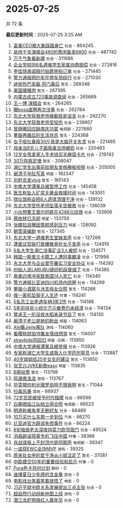 # 2025-07-25

共 72 条


<!-- BEGIN -->

**最后更新时间**：2025-07-25 3:25 AM
1. [富豪CEO被大象踩踏身亡](https://m.weibo.cn/search?containerid=100103type%3D1%26t%3D10%26q%3D%23%E5%AF%8C%E8%B1%AACEO%E8%A2%AB%E5%A4%A7%E8%B1%A1%E8%B8%A9%E8%B8%8F%E8%BA%AB%E4%BA%A1%23&stream_entry_id=31&isnewpage=1&extparam=seat%3D1%26q%3D%2523%25E5%25AF%258C%25E8%25B1%25AACEO%25E8%25A2%25AB%25E5%25A4%25A7%25E8%25B1%25A1%25E8%25B8%25A9%25E8%25B8%258F%25E8%25BA%25AB%25E4%25BA%25A1%2523%26flag%3D2%26pos%3D0%26c_type%3D31%26cate%3D5001%26band_rank%3D1%26filter_type%3Drealtimehot%26stream_entry_id%3D31%26realpos%3D1%26lcate%3D5001%26dgr%3D0%26display_time%3D1753374981%26pre_seqid%3D17533749813300108645105) `社会` - 864245
2. [易烊千玺演唱会480的票闲鱼卖6800](https://m.weibo.cn/search?containerid=100103type%3D1%26t%3D10%26q%3D%23%E6%98%93%E7%83%8A%E5%8D%83%E7%8E%BA%E6%BC%94%E5%94%B1%E4%BC%9A480%E7%9A%84%E7%A5%A8%E9%97%B2%E9%B1%BC%E5%8D%966800%23&stream_entry_id=31&isnewpage=1&extparam=seat%3D1%26q%3D%2523%25E6%2598%2593%25E7%2583%258A%25E5%258D%2583%25E7%258E%25BA%25E6%25BC%2594%25E5%2594%25B1%25E4%25BC%259A480%25E7%259A%2584%25E7%25A5%25A8%25E9%2597%25B2%25E9%25B1%25BC%25E5%258D%25966800%2523%26flag%3D1%26pos%3D1%26c_type%3D31%26cate%3D5001%26band_rank%3D2%26filter_type%3Drealtimehot%26stream_entry_id%3D31%26realpos%3D2%26lcate%3D5001%26dgr%3D0%26display_time%3D1753374981%26pre_seqid%3D17533749813300108645105) `社会` - 487742
3. [万千气象看新疆](https://m.weibo.cn/search?containerid=100103type%3D1%26t%3D10%26q%3D%23%E4%B8%87%E5%8D%83%E6%B0%94%E8%B1%A1%E7%9C%8B%E6%96%B0%E7%96%86%23&stream_entry_id=31&isnewpage=1&extparam=seat%3D1%26q%3D%2523%25E4%25B8%2587%25E5%258D%2583%25E6%25B0%2594%25E8%25B1%25A1%25E7%259C%258B%25E6%2596%25B0%25E7%2596%2586%2523%26flag%3D0%26pos%3D2%26c_type%3D31%26cate%3D5001%26band_rank%3D3%26filter_type%3Drealtimehot%26stream_entry_id%3D31%26realpos%3D3%26lcate%3D5001%26dgr%3D0%26display_time%3D1753374981%26pre_seqid%3D17533749813300108645105) `社会` - 311686
4. [企业学校同6名遇难学生家属协商赔偿](https://m.weibo.cn/search?containerid=100103type%3D1%26t%3D10%26q%3D%23%E4%BC%81%E4%B8%9A%E5%AD%A6%E6%A0%A1%E5%90%8C6%E5%90%8D%E9%81%87%E9%9A%BE%E5%AD%A6%E7%94%9F%E5%AE%B6%E5%B1%9E%E5%8D%8F%E5%95%86%E8%B5%94%E5%81%BF%23&stream_entry_id=31&isnewpage=1&extparam=seat%3D1%26q%3D%2523%25E4%25BC%2581%25E4%25B8%259A%25E5%25AD%25A6%25E6%25A0%25A1%25E5%2590%258C6%25E5%2590%258D%25E9%2581%2587%25E9%259A%25BE%25E5%25AD%25A6%25E7%2594%259F%25E5%25AE%25B6%25E5%25B1%259E%25E5%258D%258F%25E5%2595%2586%25E8%25B5%2594%25E5%2581%25BF%2523%26flag%3D1%26pos%3D29%26c_type%3D31%26cate%3D5001%26band_rank%3D28%26filter_type%3Drealtimehot%26stream_entry_id%3D31%26realpos%3D28%26lcate%3D5001%26dgr%3D0%26display_time%3D1753374981%26pre_seqid%3D17533749813300108645105) `社会` - 272816
5. [李佳琦承诺赔付铂爵旅拍订单](https://m.weibo.cn/search?containerid=100103type%3D1%26t%3D10%26q%3D%23%E6%9D%8E%E4%BD%B3%E7%90%A6%E6%89%BF%E8%AF%BA%E8%B5%94%E4%BB%98%E9%93%82%E7%88%B5%E6%97%85%E6%8B%8D%E8%AE%A2%E5%8D%95%23&stream_entry_id=31&isnewpage=1&extparam=seat%3D1%26q%3D%2523%25E6%259D%258E%25E4%25BD%25B3%25E7%2590%25A6%25E6%2589%25BF%25E8%25AF%25BA%25E8%25B5%2594%25E4%25BB%2598%25E9%2593%2582%25E7%2588%25B5%25E6%2597%2585%25E6%258B%258D%25E8%25AE%25A2%25E5%258D%2595%2523%26flag%3D0%26pos%3D5%26c_type%3D31%26cate%3D5001%26band_rank%3D5%26filter_type%3Drealtimehot%26stream_entry_id%3D31%26realpos%3D5%26lcate%3D5001%26dgr%3D0%26display_time%3D1753374981%26pre_seqid%3D17533749813300108645105) `社会` - 271445
6. [警方通报网约车在停车场绕行](https://m.weibo.cn/search?containerid=100103type%3D1%26t%3D10%26q%3D%23%E8%AD%A6%E6%96%B9%E9%80%9A%E6%8A%A5%E7%BD%91%E7%BA%A6%E8%BD%A6%E5%9C%A8%E5%81%9C%E8%BD%A6%E5%9C%BA%E7%BB%95%E8%A1%8C%23&stream_entry_id=31&isnewpage=1&extparam=seat%3D1%26q%3D%2523%25E8%25AD%25A6%25E6%2596%25B9%25E9%2580%259A%25E6%258A%25A5%25E7%25BD%2591%25E7%25BA%25A6%25E8%25BD%25A6%25E5%259C%25A8%25E5%2581%259C%25E8%25BD%25A6%25E5%259C%25BA%25E7%25BB%2595%25E8%25A1%258C%2523%26flag%3D0%26pos%3D9%26c_type%3D31%26cate%3D5001%26band_rank%3D8%26filter_type%3Drealtimehot%26stream_entry_id%3D31%26realpos%3D8%26lcate%3D5001%26dgr%3D0%26display_time%3D1753374981%26pre_seqid%3D17533749813300108645105) `社会` - 271030
7. [迪丽热巴吴磊 将门毒后](https://m.weibo.cn/search?containerid=100103type%3D1%26t%3D10%26q%3D%E8%BF%AA%E4%B8%BD%E7%83%AD%E5%B7%B4%E5%90%B4%E7%A3%8A+%E5%B0%86%E9%97%A8%E6%AF%92%E5%90%8E&stream_entry_id=31&isnewpage=1&extparam=seat%3D1%26q%3D%25E8%25BF%25AA%25E4%25B8%25BD%25E7%2583%25AD%25E5%25B7%25B4%25E5%2590%25B4%25E7%25A3%258A%2520%25E5%25B0%2586%25E9%2597%25A8%25E6%25AF%2592%25E5%2590%258E%26flag%3D0%26pos%3D10%26c_type%3D31%26cate%3D5001%26band_rank%3D9%26filter_type%3Drealtimehot%26stream_entry_id%3D31%26realpos%3D9%26lcate%3D5001%26dgr%3D0%26display_time%3D1753374981%26pre_seqid%3D17533749813300108645105) `暂无` - 268348
8. [美国骚猪肉](https://m.weibo.cn/search?containerid=100103type%3D1%26t%3D10%26q%3D%23%E7%BE%8E%E5%9B%BD%E9%AA%9A%E7%8C%AA%E8%82%89%23&stream_entry_id=31&isnewpage=1&extparam=seat%3D1%26q%3D%2523%25E7%25BE%258E%25E5%259B%25BD%25E9%25AA%259A%25E7%258C%25AA%25E8%2582%2589%2523%26flag%3D0%26pos%3D6%26c_type%3D31%26cate%3D5001%26band_rank%3D6%26filter_type%3Drealtimehot%26stream_entry_id%3D31%26realpos%3D6%26lcate%3D5001%26dgr%3D0%26display_time%3D1753374981%26pre_seqid%3D17533749813300108645105) `暂无` - 267395
9. [内蒙古成立723事故调查组](https://m.weibo.cn/search?containerid=100103type%3D1%26t%3D10%26q%3D%23%E5%86%85%E8%92%99%E5%8F%A4%E6%88%90%E7%AB%8B723%E4%BA%8B%E6%95%85%E8%B0%83%E6%9F%A5%E7%BB%84%23&stream_entry_id=31&isnewpage=1&extparam=seat%3D1%26band_rank%3D9%26stream_entry_id%3D31%26lcate%3D5001%26flag%3D1%26q%3D%2523%25E5%2586%2585%25E8%2592%2599%25E5%258F%25A4%25E6%2588%2590%25E7%25AB%258B723%25E4%25BA%258B%25E6%2595%2585%25E8%25B0%2583%25E6%259F%25A5%25E7%25BB%2584%2523%26realpos%3D9%26c_type%3D31%26pos%3D9%26filter_type%3Drealtimehot%26cate%3D5001%26dgr%3D0%26display_time%3D1753378156%26pre_seqid%3D1753378156778010400838) `社会` - 265669
10. [王一博 演唱会](https://m.weibo.cn/search?containerid=100103type%3D1%26t%3D10%26q%3D%E7%8E%8B%E4%B8%80%E5%8D%9A+%E6%BC%94%E5%94%B1%E4%BC%9A&stream_entry_id=31&isnewpage=1&extparam=seat%3D1%26q%3D%25E7%258E%258B%25E4%25B8%2580%25E5%258D%259A%2520%25E6%25BC%2594%25E5%2594%25B1%25E4%25BC%259A%26flag%3D0%26pos%3D8%26c_type%3D31%26cate%3D5001%26band_rank%3D7%26filter_type%3Drealtimehot%26stream_entry_id%3D31%26realpos%3D7%26lcate%3D5001%26dgr%3D0%26display_time%3D1753374981%26pre_seqid%3D17533749813300108645105) `暂无` - 264265
11. [曝boss直聘再次涉黄](https://m.weibo.cn/search?containerid=100103type%3D1%26t%3D10%26q%3D%23%E6%9B%9Dboss%E7%9B%B4%E8%81%98%E5%86%8D%E6%AC%A1%E6%B6%89%E9%BB%84%23&stream_entry_id=31&isnewpage=1&extparam=seat%3D1%26q%3D%2523%25E6%259B%259Dboss%25E7%259B%25B4%25E8%2581%2598%25E5%2586%258D%25E6%25AC%25A1%25E6%25B6%2589%25E9%25BB%2584%2523%26flag%3D2%26pos%3D12%26c_type%3D31%26cate%3D5001%26band_rank%3D11%26filter_type%3Drealtimehot%26stream_entry_id%3D31%26realpos%3D11%26lcate%3D5001%26dgr%3D0%26display_time%3D1753374981%26pre_seqid%3D17533749813300108645105) `社会` - 262784
12. [东北大学获救老师被截肢是谣言](https://m.weibo.cn/search?containerid=100103type%3D1%26t%3D10%26q%3D%23%E4%B8%9C%E5%8C%97%E5%A4%A7%E5%AD%A6%E8%8E%B7%E6%95%91%E8%80%81%E5%B8%88%E8%A2%AB%E6%88%AA%E8%82%A2%E6%98%AF%E8%B0%A3%E8%A8%80%23&stream_entry_id=31&isnewpage=1&extparam=seat%3D1%26band_rank%3D12%26stream_entry_id%3D31%26lcate%3D5001%26flag%3D1%26q%3D%2523%25E4%25B8%259C%25E5%258C%2597%25E5%25A4%25A7%25E5%25AD%25A6%25E8%258E%25B7%25E6%2595%2591%25E8%2580%2581%25E5%25B8%2588%25E8%25A2%25AB%25E6%2588%25AA%25E8%2582%25A2%25E6%2598%25AF%25E8%25B0%25A3%25E8%25A8%2580%2523%26realpos%3D12%26c_type%3D31%26pos%3D12%26filter_type%3Drealtimehot%26cate%3D5001%26dgr%3D0%26display_time%3D1753378156%26pre_seqid%3D1753378156778010400838) `社会` - 262270
13. [东北大学获救老师受轻伤](https://m.weibo.cn/search?containerid=100103type%3D1%26t%3D10%26q%3D%23%E4%B8%9C%E5%8C%97%E5%A4%A7%E5%AD%A6%E8%8E%B7%E6%95%91%E8%80%81%E5%B8%88%E5%8F%97%E8%BD%BB%E4%BC%A4%23&stream_entry_id=31&isnewpage=1&extparam=seat%3D1%26q%3D%2523%25E4%25B8%259C%25E5%258C%2597%25E5%25A4%25A7%25E5%25AD%25A6%25E8%258E%25B7%25E6%2595%2591%25E8%2580%2581%25E5%25B8%2588%25E5%258F%2597%25E8%25BD%25BB%25E4%25BC%25A4%2523%26flag%3D0%26pos%3D4%26c_type%3D31%26cate%3D5001%26band_rank%3D4%26filter_type%3Drealtimehot%26stream_entry_id%3D31%26realpos%3D4%26lcate%3D5001%26dgr%3D0%26display_time%3D1753374981%26pre_seqid%3D17533749813300108645105) `社会` - 239957
14. [曾舜晞回应缺席庆功宴](https://m.weibo.cn/search?containerid=100103type%3D1%26t%3D10%26q%3D%23%E6%9B%BE%E8%88%9C%E6%99%9E%E5%9B%9E%E5%BA%94%E7%BC%BA%E5%B8%AD%E5%BA%86%E5%8A%9F%E5%AE%B4%23&stream_entry_id=31&isnewpage=1&extparam=seat%3D1%26q%3D%2523%25E6%259B%25BE%25E8%2588%259C%25E6%2599%259E%25E5%259B%259E%25E5%25BA%2594%25E7%25BC%25BA%25E5%25B8%25AD%25E5%25BA%2586%25E5%258A%259F%25E5%25AE%25B4%2523%26flag%3D0%26pos%3D11%26c_type%3D31%26cate%3D5001%26band_rank%3D10%26filter_type%3Drealtimehot%26stream_entry_id%3D31%26realpos%3D10%26lcate%3D5001%26dgr%3D0%26display_time%3D1753374981%26pre_seqid%3D17533749813300108645105) `电视剧` - 227680
15. [董璇再婚后的生活状态](https://m.weibo.cn/search?containerid=100103type%3D1%26t%3D10%26q%3D%E8%91%A3%E7%92%87%E5%86%8D%E5%A9%9A%E5%90%8E%E7%9A%84%E7%94%9F%E6%B4%BB%E7%8A%B6%E6%80%81&stream_entry_id=31&isnewpage=1&extparam=seat%3D1%26q%3D%25E8%2591%25A3%25E7%2592%2587%25E5%2586%258D%25E5%25A9%259A%25E5%2590%258E%25E7%259A%2584%25E7%2594%259F%25E6%25B4%25BB%25E7%258A%25B6%25E6%2580%2581%26flag%3D1%26pos%3D13%26c_type%3D31%26cate%3D5001%26band_rank%3D12%26filter_type%3Drealtimehot%26stream_entry_id%3D31%26realpos%3D12%26lcate%3D5001%26dgr%3D0%26display_time%3D1753374981%26pre_seqid%3D17533749813300108645105) `暂无` - 224368
16. [女子呕吐暴瘦30斤竟是大脑开关失灵](https://m.weibo.cn/search?containerid=100103type%3D1%26t%3D10%26q%3D%23%E5%A5%B3%E5%AD%90%E5%91%95%E5%90%90%E6%9A%B4%E7%98%A630%E6%96%A4%E7%AB%9F%E6%98%AF%E5%A4%A7%E8%84%91%E5%BC%80%E5%85%B3%E5%A4%B1%E7%81%B5%23&stream_entry_id=31&isnewpage=1&extparam=seat%3D1%26q%3D%2523%25E5%25A5%25B3%25E5%25AD%2590%25E5%2591%2595%25E5%2590%2590%25E6%259A%25B4%25E7%2598%25A630%25E6%2596%25A4%25E7%25AB%259F%25E6%2598%25AF%25E5%25A4%25A7%25E8%2584%2591%25E5%25BC%2580%25E5%2585%25B3%25E5%25A4%25B1%25E7%2581%25B5%2523%26flag%3D1%26pos%3D14%26c_type%3D31%26cate%3D5001%26band_rank%3D13%26filter_type%3Drealtimehot%26stream_entry_id%3D31%26realpos%3D13%26lcate%3D5001%26dgr%3D0%26display_time%3D1753374981%26pre_seqid%3D17533749813300108645105) `社会` - 221465
17. [母亲当8岁儿子面吸毒当场被抓](https://m.weibo.cn/search?containerid=100103type%3D1%26t%3D10%26q%3D%23%E6%AF%8D%E4%BA%B2%E5%BD%938%E5%B2%81%E5%84%BF%E5%AD%90%E9%9D%A2%E5%90%B8%E6%AF%92%E5%BD%93%E5%9C%BA%E8%A2%AB%E6%8A%93%23&stream_entry_id=31&isnewpage=1&extparam=seat%3D1%26q%3D%2523%25E6%25AF%258D%25E4%25BA%25B2%25E5%25BD%25938%25E5%25B2%2581%25E5%2584%25BF%25E5%25AD%2590%25E9%259D%25A2%25E5%2590%25B8%25E6%25AF%2592%25E5%25BD%2593%25E5%259C%25BA%25E8%25A2%25AB%25E6%258A%2593%2523%26flag%3D0%26pos%3D15%26c_type%3D31%26cate%3D5001%26band_rank%3D14%26filter_type%3Drealtimehot%26stream_entry_id%3D31%26realpos%3D14%26lcate%3D5001%26dgr%3D0%26display_time%3D1753374981%26pre_seqid%3D17533749813300108645105) `社会` - 220493
18. [12岁女孩拿家人手术钱买半麻袋卡片](https://m.weibo.cn/search?containerid=100103type%3D1%26t%3D10%26q%3D%2312%E5%B2%81%E5%A5%B3%E5%AD%A9%E6%8B%BF%E5%AE%B6%E4%BA%BA%E6%89%8B%E6%9C%AF%E9%92%B1%E4%B9%B0%E5%8D%8A%E9%BA%BB%E8%A2%8B%E5%8D%A1%E7%89%87%23&stream_entry_id=31&isnewpage=1&extparam=seat%3D1%26q%3D%252312%25E5%25B2%2581%25E5%25A5%25B3%25E5%25AD%25A9%25E6%258B%25BF%25E5%25AE%25B6%25E4%25BA%25BA%25E6%2589%258B%25E6%259C%25AF%25E9%2592%25B1%25E4%25B9%25B0%25E5%258D%258A%25E9%25BA%25BB%25E8%25A2%258B%25E5%258D%25A1%25E7%2589%2587%2523%26flag%3D1%26pos%3D16%26c_type%3D31%26cate%3D5001%26band_rank%3D15%26filter_type%3Drealtimehot%26stream_entry_id%3D31%26realpos%3D15%26lcate%3D5001%26dgr%3D0%26display_time%3D1753374981%26pre_seqid%3D17533749813300108645105) `社会` - 219742
19. [30万存款定律](https://m.weibo.cn/search?containerid=100103type%3D1%26t%3D10%26q%3D30%E4%B8%87%E5%AD%98%E6%AC%BE%E5%AE%9A%E5%BE%8B&stream_entry_id=31&isnewpage=1&extparam=seat%3D1%26q%3D30%25E4%25B8%2587%25E5%25AD%2598%25E6%25AC%25BE%25E5%25AE%259A%25E5%25BE%258B%26flag%3D0%26pos%3D17%26c_type%3D31%26cate%3D5001%26band_rank%3D16%26filter_type%3Drealtimehot%26stream_entry_id%3D31%26realpos%3D16%26lcate%3D5001%26dgr%3D0%26display_time%3D1753374981%26pre_seqid%3D17533749813300108645105) `暂无` - 208047
20. [溺亡学生出事前给朋友发格栅板视频](https://m.weibo.cn/search?containerid=100103type%3D1%26t%3D10%26q%3D%23%E6%BA%BA%E4%BA%A1%E5%AD%A6%E7%94%9F%E5%87%BA%E4%BA%8B%E5%89%8D%E7%BB%99%E6%9C%8B%E5%8F%8B%E5%8F%91%E6%A0%BC%E6%A0%85%E6%9D%BF%E8%A7%86%E9%A2%91%23&stream_entry_id=31&isnewpage=1&extparam=seat%3D1%26q%3D%2523%25E6%25BA%25BA%25E4%25BA%25A1%25E5%25AD%25A6%25E7%2594%259F%25E5%2587%25BA%25E4%25BA%258B%25E5%2589%258D%25E7%25BB%2599%25E6%259C%258B%25E5%258F%258B%25E5%258F%2591%25E6%25A0%25BC%25E6%25A0%2585%25E6%259D%25BF%25E8%25A7%2586%25E9%25A2%2591%2523%26flag%3D0%26pos%3D18%26c_type%3D31%26cate%3D5001%26band_rank%3D17%26filter_type%3Drealtimehot%26stream_entry_id%3D31%26realpos%3D17%26lcate%3D5001%26dgr%3D0%26display_time%3D1753374981%26pre_seqid%3D17533749813300108645105) `社会` - 205005
21. [阚清子孕肚写真](https://m.weibo.cn/search?containerid=100103type%3D1%26t%3D10%26q%3D%23%E9%98%9A%E6%B8%85%E5%AD%90%E5%AD%95%E8%82%9A%E5%86%99%E7%9C%9F%23&stream_entry_id=31&isnewpage=1&extparam=seat%3D1%26q%3D%2523%25E9%2598%259A%25E6%25B8%2585%25E5%25AD%2590%25E5%25AD%2595%25E8%2582%259A%25E5%2586%2599%25E7%259C%259F%2523%26flag%3D0%26pos%3D19%26c_type%3D31%26cate%3D5001%26band_rank%3D18%26filter_type%3Drealtimehot%26stream_entry_id%3D31%26realpos%3D18%26lcate%3D5001%26dgr%3D0%26display_time%3D1753374981%26pre_seqid%3D17533749813300108645105) `明星` - 182347
22. [刘轩丞发vlog](https://m.weibo.cn/search?containerid=100103type%3D1%26t%3D10%26q%3D%E5%88%98%E8%BD%A9%E4%B8%9E%E5%8F%91vlog&stream_entry_id=31&isnewpage=1&extparam=seat%3D1%26q%3D%25E5%2588%2598%25E8%25BD%25A9%25E4%25B8%259E%25E5%258F%2591vlog%26flag%3D0%26pos%3D20%26c_type%3D31%26cate%3D5001%26band_rank%3D19%26filter_type%3Drealtimehot%26stream_entry_id%3D31%26realpos%3D19%26lcate%3D5001%26dgr%3D0%26display_time%3D1753374981%26pre_seqid%3D17533749813300108645105) `暂无` - 165143
23. [中南大学谭某兵被暂停工作](https://m.weibo.cn/search?containerid=100103type%3D1%26t%3D10%26q%3D%23%E4%B8%AD%E5%8D%97%E5%A4%A7%E5%AD%A6%E8%B0%AD%E6%9F%90%E5%85%B5%E8%A2%AB%E6%9A%82%E5%81%9C%E5%B7%A5%E4%BD%9C%23&stream_entry_id=31&isnewpage=1&extparam=seat%3D1%26q%3D%2523%25E4%25B8%25AD%25E5%258D%2597%25E5%25A4%25A7%25E5%25AD%25A6%25E8%25B0%25AD%25E6%259F%2590%25E5%2585%25B5%25E8%25A2%25AB%25E6%259A%2582%25E5%2581%259C%25E5%25B7%25A5%25E4%25BD%259C%2523%26flag%3D0%26pos%3D21%26c_type%3D31%26cate%3D5001%26band_rank%3D20%26filter_type%3Drealtimehot%26stream_entry_id%3D31%26realpos%3D20%26lcate%3D5001%26dgr%3D0%26display_time%3D1753374981%26pre_seqid%3D17533749813300108645105) `社会` - 145458
24. [医生称坠入矿浆无黄金救援时间](https://m.weibo.cn/search?containerid=100103type%3D1%26t%3D10%26q%3D%23%E5%8C%BB%E7%94%9F%E7%A7%B0%E5%9D%A0%E5%85%A5%E7%9F%BF%E6%B5%86%E6%97%A0%E9%BB%84%E9%87%91%E6%95%91%E6%8F%B4%E6%97%B6%E9%97%B4%23&stream_entry_id=31&isnewpage=1&extparam=seat%3D1%26q%3D%2523%25E5%258C%25BB%25E7%2594%259F%25E7%25A7%25B0%25E5%259D%25A0%25E5%2585%25A5%25E7%259F%25BF%25E6%25B5%2586%25E6%2597%25A0%25E9%25BB%2584%25E9%2587%2591%25E6%2595%2591%25E6%258F%25B4%25E6%2597%25B6%25E9%2597%25B4%2523%26flag%3D2%26pos%3D22%26c_type%3D31%26cate%3D5001%26band_rank%3D21%26filter_type%3Drealtimehot%26stream_entry_id%3D31%26realpos%3D21%26lcate%3D5001%26dgr%3D0%26display_time%3D1753374981%26pre_seqid%3D17533749813300108645105) `社会` - 143051
25. [殡仪馆称会把6人遗体清理干净](https://m.weibo.cn/search?containerid=100103type%3D1%26t%3D10%26q%3D%23%E6%AE%A1%E4%BB%AA%E9%A6%86%E7%A7%B0%E4%BC%9A%E6%8A%8A6%E4%BA%BA%E9%81%97%E4%BD%93%E6%B8%85%E7%90%86%E5%B9%B2%E5%87%80%23&stream_entry_id=31&isnewpage=1&extparam=seat%3D1%26q%3D%2523%25E6%25AE%25A1%25E4%25BB%25AA%25E9%25A6%2586%25E7%25A7%25B0%25E4%25BC%259A%25E6%258A%258A6%25E4%25BA%25BA%25E9%2581%2597%25E4%25BD%2593%25E6%25B8%2585%25E7%2590%2586%25E5%25B9%25B2%25E5%2587%2580%2523%26flag%3D0%26pos%3D23%26c_type%3D31%26cate%3D5001%26band_rank%3D22%26filter_type%3Drealtimehot%26stream_entry_id%3D31%26realpos%3D22%26lcate%3D5001%26dgr%3D0%26display_time%3D1753374981%26pre_seqid%3D17533749813300108645105) `社会` - 139132
26. [东北大学受伤老师坠落半空被救](https://m.weibo.cn/search?containerid=100103type%3D1%26t%3D10%26q%3D%23%E4%B8%9C%E5%8C%97%E5%A4%A7%E5%AD%A6%E5%8F%97%E4%BC%A4%E8%80%81%E5%B8%88%E5%9D%A0%E8%90%BD%E5%8D%8A%E7%A9%BA%E8%A2%AB%E6%95%91%23&stream_entry_id=31&isnewpage=1&extparam=seat%3D1%26q%3D%2523%25E4%25B8%259C%25E5%258C%2597%25E5%25A4%25A7%25E5%25AD%25A6%25E5%258F%2597%25E4%25BC%25A4%25E8%2580%2581%25E5%25B8%2588%25E5%259D%25A0%25E8%2590%25BD%25E5%258D%258A%25E7%25A9%25BA%25E8%25A2%25AB%25E6%2595%2591%2523%26flag%3D0%26pos%3D24%26c_type%3D31%26cate%3D5001%26band_rank%3D23%26filter_type%3Drealtimehot%26stream_entry_id%3D31%26realpos%3D23%26lcate%3D5001%26dgr%3D0%26display_time%3D1753374981%26pre_seqid%3D17533749813300108645105) `社会` - 138039
27. [小伙想要王嘉尔同款花4288元纹唇](https://m.weibo.cn/search?containerid=100103type%3D1%26t%3D10%26q%3D%23%E5%B0%8F%E4%BC%99%E6%83%B3%E8%A6%81%E7%8E%8B%E5%98%89%E5%B0%94%E5%90%8C%E6%AC%BE%E8%8A%B14288%E5%85%83%E7%BA%B9%E5%94%87%23&stream_entry_id=31&isnewpage=1&extparam=seat%3D1%26q%3D%2523%25E5%25B0%258F%25E4%25BC%2599%25E6%2583%25B3%25E8%25A6%2581%25E7%258E%258B%25E5%2598%2589%25E5%25B0%2594%25E5%2590%258C%25E6%25AC%25BE%25E8%258A%25B14288%25E5%2585%2583%25E7%25BA%25B9%25E5%2594%2587%2523%26flag%3D1%26pos%3D26%26c_type%3D31%26cate%3D5001%26band_rank%3D25%26filter_type%3Drealtimehot%26stream_entry_id%3D31%26realpos%3D25%26lcate%3D5001%26dgr%3D0%26display_time%3D1753374981%26pre_seqid%3D17533749813300108645105) `社会` - 133906
28. [蔡依林已冻卵](https://m.weibo.cn/search?containerid=100103type%3D1%26t%3D10%26q%3D%23%E8%94%A1%E4%BE%9D%E6%9E%97%E5%B7%B2%E5%86%BB%E5%8D%B5%23&stream_entry_id=31&isnewpage=1&extparam=seat%3D1%26q%3D%2523%25E8%2594%25A1%25E4%25BE%259D%25E6%259E%2597%25E5%25B7%25B2%25E5%2586%25BB%25E5%258D%25B5%2523%26flag%3D0%26pos%3D25%26c_type%3D31%26cate%3D5001%26band_rank%3D24%26filter_type%3Drealtimehot%26stream_entry_id%3D31%26realpos%3D24%26lcate%3D5001%26dgr%3D0%26display_time%3D1753374981%26pre_seqid%3D17533749813300108645105) `明星` - 133759
29. [张娜拉自曝因童颜感到压力](https://m.weibo.cn/search?containerid=100103type%3D1%26t%3D10%26q%3D%23%E5%BC%A0%E5%A8%9C%E6%8B%89%E8%87%AA%E6%9B%9D%E5%9B%A0%E7%AB%A5%E9%A2%9C%E6%84%9F%E5%88%B0%E5%8E%8B%E5%8A%9B%23&stream_entry_id=31&isnewpage=1&extparam=seat%3D1%26q%3D%2523%25E5%25BC%25A0%25E5%25A8%259C%25E6%258B%2589%25E8%2587%25AA%25E6%259B%259D%25E5%259B%25A0%25E7%25AB%25A5%25E9%25A2%259C%25E6%2584%259F%25E5%2588%25B0%25E5%258E%258B%25E5%258A%259B%2523%26flag%3D0%26pos%3D27%26c_type%3D31%26cate%3D5001%26band_rank%3D26%26filter_type%3Drealtimehot%26stream_entry_id%3D31%26realpos%3D26%26lcate%3D5001%26dgr%3D0%26display_time%3D1753374981%26pre_seqid%3D17533749813300108645105) `明星` - 128092
30. [朝雪录编剧](https://m.weibo.cn/search?containerid=100103type%3D1%26t%3D10%26q%3D%E6%9C%9D%E9%9B%AA%E5%BD%95%E7%BC%96%E5%89%A7&stream_entry_id=31&isnewpage=1&extparam=seat%3D1%26q%3D%25E6%259C%259D%25E9%259B%25AA%25E5%25BD%2595%25E7%25BC%2596%25E5%2589%25A7%26flag%3D0%26pos%3D28%26c_type%3D31%26cate%3D5001%26band_rank%3D27%26filter_type%3Drealtimehot%26stream_entry_id%3D31%26realpos%3D27%26lcate%3D5001%26dgr%3D0%26display_time%3D1753374981%26pre_seqid%3D17533749813300108645105) `暂无` - 127345
31. [东北大学一遇难男生堂妹发声](https://m.weibo.cn/search?containerid=100103type%3D1%26t%3D10%26q%3D%23%E4%B8%9C%E5%8C%97%E5%A4%A7%E5%AD%A6%E4%B8%80%E9%81%87%E9%9A%BE%E7%94%B7%E7%94%9F%E5%A0%82%E5%A6%B9%E5%8F%91%E5%A3%B0%23&stream_entry_id=31&isnewpage=1&extparam=seat%3D1%26q%3D%2523%25E4%25B8%259C%25E5%258C%2597%25E5%25A4%25A7%25E5%25AD%25A6%25E4%25B8%2580%25E9%2581%2587%25E9%259A%25BE%25E7%2594%25B7%25E7%2594%259F%25E5%25A0%2582%25E5%25A6%25B9%25E5%258F%2591%25E5%25A3%25B0%2523%26flag%3D0%26pos%3D30%26c_type%3D31%26cate%3D5001%26band_rank%3D29%26filter_type%3Drealtimehot%26stream_entry_id%3D31%26realpos%3D29%26lcate%3D5001%26dgr%3D0%26display_time%3D1753374981%26pre_seqid%3D17533749813300108645105) `社会` - 127266
32. [遭面试官殴打致腰椎骨折女子发声](https://m.weibo.cn/search?containerid=100103type%3D1%26t%3D10%26q%3D%23%E9%81%AD%E9%9D%A2%E8%AF%95%E5%AE%98%E6%AE%B4%E6%89%93%E8%87%B4%E8%85%B0%E6%A4%8E%E9%AA%A8%E6%8A%98%E5%A5%B3%E5%AD%90%E5%8F%91%E5%A3%B0%23&stream_entry_id=31&isnewpage=1&extparam=seat%3D1%26q%3D%2523%25E9%2581%25AD%25E9%259D%25A2%25E8%25AF%2595%25E5%25AE%2598%25E6%25AE%25B4%25E6%2589%2593%25E8%2587%25B4%25E8%2585%25B0%25E6%25A4%258E%25E9%25AA%25A8%25E6%258A%2598%25E5%25A5%25B3%25E5%25AD%2590%25E5%258F%2591%25E5%25A3%25B0%2523%26flag%3D1%26pos%3D31%26c_type%3D31%26cate%3D5001%26band_rank%3D30%26filter_type%3Drealtimehot%26stream_entry_id%3D31%26realpos%3D30%26lcate%3D5001%26dgr%3D0%26display_time%3D1753374981%26pre_seqid%3D17533749813300108645105) `社会` - 124919
33. [6名大学生溺亡涉事矿企3人被抓](https://m.weibo.cn/search?containerid=100103type%3D1%26t%3D10%26q%3D%236%E5%90%8D%E5%A4%A7%E5%AD%A6%E7%94%9F%E6%BA%BA%E4%BA%A1%E6%B6%89%E4%BA%8B%E7%9F%BF%E4%BC%813%E4%BA%BA%E8%A2%AB%E6%8A%93%23&stream_entry_id=31&isnewpage=1&extparam=seat%3D1%26q%3D%25236%25E5%2590%258D%25E5%25A4%25A7%25E5%25AD%25A6%25E7%2594%259F%25E6%25BA%25BA%25E4%25BA%25A1%25E6%25B6%2589%25E4%25BA%258B%25E7%259F%25BF%25E4%25BC%25813%25E4%25BA%25BA%25E8%25A2%25AB%25E6%258A%2593%2523%26flag%3D0%26pos%3D32%26c_type%3D31%26cate%3D5001%26band_rank%3D31%26filter_type%3Drealtimehot%26stream_entry_id%3D31%26realpos%3D31%26lcate%3D5001%26dgr%3D0%26display_time%3D1753374981%26pre_seqid%3D17533749813300108645105) `社会` - 124571
34. [韩国一斯里兰卡籍工人遭同事霸凌](https://m.weibo.cn/search?containerid=100103type%3D1%26t%3D10%26q%3D%23%E9%9F%A9%E5%9B%BD%E4%B8%80%E6%96%AF%E9%87%8C%E5%85%B0%E5%8D%A1%E7%B1%8D%E5%B7%A5%E4%BA%BA%E9%81%AD%E5%90%8C%E4%BA%8B%E9%9C%B8%E5%87%8C%23&stream_entry_id=31&isnewpage=1&extparam=seat%3D1%26band_rank%3D20%26stream_entry_id%3D31%26lcate%3D5001%26flag%3D1%26q%3D%2523%25E9%259F%25A9%25E5%259B%25BD%25E4%25B8%2580%25E6%2596%25AF%25E9%2587%258C%25E5%2585%25B0%25E5%258D%25A1%25E7%25B1%258D%25E5%25B7%25A5%25E4%25BA%25BA%25E9%2581%25AD%25E5%2590%258C%25E4%25BA%258B%25E9%259C%25B8%25E5%2587%258C%2523%26realpos%3D20%26c_type%3D31%26pos%3D20%26filter_type%3Drealtimehot%26cate%3D5001%26dgr%3D0%26display_time%3D1753378156%26pre_seqid%3D1753378156778010400838) `社会` - 121998
35. [东北大学与企业曾签署实习安全协议](https://m.weibo.cn/search?containerid=100103type%3D1%26t%3D10%26q%3D%23%E4%B8%9C%E5%8C%97%E5%A4%A7%E5%AD%A6%E4%B8%8E%E4%BC%81%E4%B8%9A%E6%9B%BE%E7%AD%BE%E7%BD%B2%E5%AE%9E%E4%B9%A0%E5%AE%89%E5%85%A8%E5%8D%8F%E8%AE%AE%23&stream_entry_id=31&isnewpage=1&extparam=seat%3D1%26q%3D%2523%25E4%25B8%259C%25E5%258C%2597%25E5%25A4%25A7%25E5%25AD%25A6%25E4%25B8%258E%25E4%25BC%2581%25E4%25B8%259A%25E6%259B%25BE%25E7%25AD%25BE%25E7%25BD%25B2%25E5%25AE%259E%25E4%25B9%25A0%25E5%25AE%2589%25E5%2585%25A8%25E5%258D%258F%25E8%25AE%25AE%2523%26flag%3D1%26pos%3D33%26c_type%3D31%26cate%3D5001%26band_rank%3D32%26filter_type%3Drealtimehot%26stream_entry_id%3D31%26realpos%3D32%26lcate%3D5001%26dgr%3D0%26display_time%3D1753374981%26pre_seqid%3D17533749813300108645105) `社会` - 114392
36. [创始人说LABUBU缝纫机踩冒烟了](https://m.weibo.cn/search?containerid=100103type%3D1%26t%3D10%26q%3D%23%E5%88%9B%E5%A7%8B%E4%BA%BA%E8%AF%B4LABUBU%E7%BC%9D%E7%BA%AB%E6%9C%BA%E8%B8%A9%E5%86%92%E7%83%9F%E4%BA%86%23&stream_entry_id=31&isnewpage=1&extparam=seat%3D1%26q%3D%2523%25E5%2588%259B%25E5%25A7%258B%25E4%25BA%25BA%25E8%25AF%25B4LABUBU%25E7%25BC%259D%25E7%25BA%25AB%25E6%259C%25BA%25E8%25B8%25A9%25E5%2586%2592%25E7%2583%259F%25E4%25BA%2586%2523%26flag%3D1%26pos%3D34%26c_type%3D31%26cate%3D5001%26band_rank%3D33%26filter_type%3Drealtimehot%26stream_entry_id%3D31%26realpos%3D33%26lcate%3D5001%26dgr%3D0%26display_time%3D1753374981%26pre_seqid%3D17533749813300108645105) `社会` - 114385
37. [泰柬边境冲突致泰国14人死亡](https://m.weibo.cn/search?containerid=100103type%3D1%26t%3D10%26q%3D%23%E6%B3%B0%E6%9F%AC%E8%BE%B9%E5%A2%83%E5%86%B2%E7%AA%81%E8%87%B4%E6%B3%B0%E5%9B%BD14%E4%BA%BA%E6%AD%BB%E4%BA%A1%23&stream_entry_id=31&isnewpage=1&extparam=seat%3D1%26q%3D%2523%25E6%25B3%25B0%25E6%259F%25AC%25E8%25BE%25B9%25E5%25A2%2583%25E5%2586%25B2%25E7%25AA%2581%25E8%2587%25B4%25E6%25B3%25B0%25E5%259B%25BD14%25E4%25BA%25BA%25E6%25AD%25BB%25E4%25BA%25A1%2523%26flag%3D1%26pos%3D35%26c_type%3D31%26cate%3D5001%26band_rank%3D34%26filter_type%3Drealtimehot%26stream_entry_id%3D31%26realpos%3D34%26lcate%3D5001%26dgr%3D0%26display_time%3D1753374981%26pre_seqid%3D17533749813300108645105) `社会` - 114340
38. [警方通报比亚迪四川机场内绕圈](https://m.weibo.cn/search?containerid=100103type%3D1%26t%3D10%26q%3D%23%E8%AD%A6%E6%96%B9%E9%80%9A%E6%8A%A5%E6%AF%94%E4%BA%9A%E8%BF%AA%E5%9B%9B%E5%B7%9D%E6%9C%BA%E5%9C%BA%E5%86%85%E7%BB%95%E5%9C%88%23&stream_entry_id=31&isnewpage=1&extparam=seat%3D1%26q%3D%2523%25E8%25AD%25A6%25E6%2596%25B9%25E9%2580%259A%25E6%258A%25A5%25E6%25AF%2594%25E4%25BA%259A%25E8%25BF%25AA%25E5%259B%259B%25E5%25B7%259D%25E6%259C%25BA%25E5%259C%25BA%25E5%2586%2585%25E7%25BB%2595%25E5%259C%2588%2523%26flag%3D0%26pos%3D36%26c_type%3D31%26cate%3D5001%26band_rank%3D35%26filter_type%3Drealtimehot%26stream_entry_id%3D31%26realpos%3D35%26lcate%3D5001%26dgr%3D0%26display_time%3D1753374981%26pre_seqid%3D17533749813300108645105) `社会` - 114299
39. [董璇小酒窝与沐言母女合照](https://m.weibo.cn/search?containerid=100103type%3D1%26t%3D10%26q%3D%E8%91%A3%E7%92%87%E5%B0%8F%E9%85%92%E7%AA%9D%E4%B8%8E%E6%B2%90%E8%A8%80%E6%AF%8D%E5%A5%B3%E5%90%88%E7%85%A7&stream_entry_id=31&isnewpage=1&extparam=seat%3D1%26q%3D%25E8%2591%25A3%25E7%2592%2587%25E5%25B0%258F%25E9%2585%2592%25E7%25AA%259D%25E4%25B8%258E%25E6%25B2%2590%25E8%25A8%2580%25E6%25AF%258D%25E5%25A5%25B3%25E5%2590%2588%25E7%2585%25A7%26flag%3D0%26pos%3D37%26c_type%3D31%26cate%3D5001%26band_rank%3D36%26filter_type%3Drealtimehot%26stream_entry_id%3D31%26realpos%3D36%26lcate%3D5001%26dgr%3D0%26display_time%3D1753374981%26pre_seqid%3D17533749813300108645105) `暂无` - 114266
40. [俄一客机坠毁无人生还](https://m.weibo.cn/search?containerid=100103type%3D1%26t%3D10%26q%3D%23%E4%BF%84%E4%B8%80%E5%AE%A2%E6%9C%BA%E5%9D%A0%E6%AF%81%E6%97%A0%E4%BA%BA%E7%94%9F%E8%BF%98%23&stream_entry_id=31&isnewpage=1&extparam=seat%3D1%26q%3D%2523%25E4%25BF%2584%25E4%25B8%2580%25E5%25AE%25A2%25E6%259C%25BA%25E5%259D%25A0%25E6%25AF%2581%25E6%2597%25A0%25E4%25BA%25BA%25E7%2594%259F%25E8%25BF%2598%2523%26flag%3D0%26pos%3D38%26c_type%3D31%26cate%3D5001%26band_rank%3D37%26filter_type%3Drealtimehot%26stream_entry_id%3D31%26realpos%3D37%26lcate%3D5001%26dgr%3D0%26display_time%3D1753374981%26pre_seqid%3D17533749813300108645105) `时事` - 114241
41. [5名员工出差遇车祸3死2伤](https://m.weibo.cn/search?containerid=100103type%3D1%26t%3D10%26q%3D%235%E5%90%8D%E5%91%98%E5%B7%A5%E5%87%BA%E5%B7%AE%E9%81%87%E8%BD%A6%E7%A5%B83%E6%AD%BB2%E4%BC%A4%23&stream_entry_id=31&isnewpage=1&extparam=seat%3D1%26q%3D%25235%25E5%2590%258D%25E5%2591%2598%25E5%25B7%25A5%25E5%2587%25BA%25E5%25B7%25AE%25E9%2581%2587%25E8%25BD%25A6%25E7%25A5%25B83%25E6%25AD%25BB2%25E4%25BC%25A4%2523%26flag%3D0%26pos%3D39%26c_type%3D31%26cate%3D5001%26band_rank%3D38%26filter_type%3Drealtimehot%26stream_entry_id%3D31%26realpos%3D38%26lcate%3D5001%26dgr%3D0%26display_time%3D1753374981%26pre_seqid%3D17533749813300108645105) `社会` - 114188
42. [5年前扶贫小组欠万元餐费仍未结清](https://m.weibo.cn/search?containerid=100103type%3D1%26t%3D10%26q%3D%235%E5%B9%B4%E5%89%8D%E6%89%B6%E8%B4%AB%E5%B0%8F%E7%BB%84%E6%AC%A0%E4%B8%87%E5%85%83%E9%A4%90%E8%B4%B9%E4%BB%8D%E6%9C%AA%E7%BB%93%E6%B8%85%23&stream_entry_id=31&isnewpage=1&extparam=seat%3D1%26q%3D%25235%25E5%25B9%25B4%25E5%2589%258D%25E6%2589%25B6%25E8%25B4%25AB%25E5%25B0%258F%25E7%25BB%2584%25E6%25AC%25A0%25E4%25B8%2587%25E5%2585%2583%25E9%25A4%2590%25E8%25B4%25B9%25E4%25BB%258D%25E6%259C%25AA%25E7%25BB%2593%25E6%25B8%2585%2523%26flag%3D0%26pos%3D40%26c_type%3D31%26cate%3D5001%26band_rank%3D39%26filter_type%3Drealtimehot%26stream_entry_id%3D31%26realpos%3D39%26lcate%3D5001%26dgr%3D0%26display_time%3D1753374981%26pre_seqid%3D17533749813300108645105) `社会` - 114134
43. [鹭卓王一珩没收水稻来录节目了](https://m.weibo.cn/search?containerid=100103type%3D1%26t%3D10%26q%3D%E9%B9%AD%E5%8D%93%E7%8E%8B%E4%B8%80%E7%8F%A9%E6%B2%A1%E6%94%B6%E6%B0%B4%E7%A8%BB%E6%9D%A5%E5%BD%95%E8%8A%82%E7%9B%AE%E4%BA%86&stream_entry_id=31&isnewpage=1&extparam=seat%3D1%26q%3D%25E9%25B9%25AD%25E5%258D%2593%25E7%258E%258B%25E4%25B8%2580%25E7%258F%25A9%25E6%25B2%25A1%25E6%2594%25B6%25E6%25B0%25B4%25E7%25A8%25BB%25E6%259D%25A5%25E5%25BD%2595%25E8%258A%2582%25E7%259B%25AE%25E4%25BA%2586%26flag%3D0%26pos%3D41%26c_type%3D31%26cate%3D5001%26band_rank%3D40%26filter_type%3Drealtimehot%26stream_entry_id%3D31%26realpos%3D40%26lcate%3D5001%26dgr%3D0%26display_time%3D1753374981%26pre_seqid%3D17533749813300108645105) `暂无` - 114130
44. [阚清子老公是她的粉丝](https://m.weibo.cn/search?containerid=100103type%3D1%26t%3D10%26q%3D%23%E9%98%9A%E6%B8%85%E5%AD%90%E8%80%81%E5%85%AC%E6%98%AF%E5%A5%B9%E7%9A%84%E7%B2%89%E4%B8%9D%23&stream_entry_id=31&isnewpage=1&extparam=seat%3D1%26q%3D%2523%25E9%2598%259A%25E6%25B8%2585%25E5%25AD%2590%25E8%2580%2581%25E5%2585%25AC%25E6%2598%25AF%25E5%25A5%25B9%25E7%259A%2584%25E7%25B2%2589%25E4%25B8%259D%2523%26flag%3D0%26pos%3D42%26c_type%3D31%26cate%3D5001%26band_rank%3D41%26filter_type%3Drealtimehot%26stream_entry_id%3D31%26realpos%3D41%26lcate%3D5001%26dgr%3D0%26display_time%3D1753374981%26pre_seqid%3D17533749813300108645105) `明星` - 114063
45. [Ale曝Jiejie离队](https://m.weibo.cn/search?containerid=100103type%3D1%26t%3D10%26q%3D%23Ale%E6%9B%9DJiejie%E7%A6%BB%E9%98%9F%23&stream_entry_id=31&isnewpage=1&extparam=seat%3D1%26q%3D%2523Ale%25E6%259B%259DJiejie%25E7%25A6%25BB%25E9%2598%259F%2523%26flag%3D0%26pos%3D43%26c_type%3D31%26cate%3D5001%26band_rank%3D42%26filter_type%3Drealtimehot%26stream_entry_id%3D31%26realpos%3D42%26lcate%3D5001%26dgr%3D0%26display_time%3D1753374981%26pre_seqid%3D17533749813300108645105) `游戏` - 114060
46. [看樱桃琥珀18集友情线想哭](https://m.weibo.cn/search?containerid=100103type%3D1%26t%3D10%26q%3D%E7%9C%8B%E6%A8%B1%E6%A1%83%E7%90%A5%E7%8F%8018%E9%9B%86%E5%8F%8B%E6%83%85%E7%BA%BF%E6%83%B3%E5%93%AD&stream_entry_id=31&isnewpage=1&extparam=seat%3D1%26q%3D%25E7%259C%258B%25E6%25A8%25B1%25E6%25A1%2583%25E7%2590%25A5%25E7%258F%258018%25E9%259B%2586%25E5%258F%258B%25E6%2583%2585%25E7%25BA%25BF%25E6%2583%25B3%25E5%2593%25AD%26flag%3D1%26pos%3D44%26c_type%3D31%26cate%3D5001%26band_rank%3D43%26filter_type%3Drealtimehot%26stream_entry_id%3D31%26realpos%3D43%26lcate%3D5001%26dgr%3D0%26display_time%3D1753374981%26pre_seqid%3D17533749813300108645105) `暂无` - 114007
47. [straykids将回归](https://m.weibo.cn/search?containerid=100103type%3D1%26t%3D10%26q%3Dstraykids%E5%B0%86%E5%9B%9E%E5%BD%92&stream_entry_id=31&isnewpage=1&extparam=seat%3D1%26q%3Dstraykids%25E5%25B0%2586%25E5%259B%259E%25E5%25BD%2592%26flag%3D1%26pos%3D45%26c_type%3D31%26cate%3D5001%26band_rank%3D44%26filter_type%3Drealtimehot%26stream_entry_id%3D31%26realpos%3D44%26lcate%3D5001%26dgr%3D0%26display_time%3D1753374981%26pre_seqid%3D17533749813300108645105) `明星-日韩` - 113950
48. [中南大学通报谭某兵被举报](https://m.weibo.cn/search?containerid=100103type%3D1%26t%3D10%26q%3D%23%E4%B8%AD%E5%8D%97%E5%A4%A7%E5%AD%A6%E9%80%9A%E6%8A%A5%E8%B0%AD%E6%9F%90%E5%85%B5%E8%A2%AB%E4%B8%BE%E6%8A%A5%23&stream_entry_id=31&isnewpage=1&extparam=seat%3D1%26q%3D%2523%25E4%25B8%25AD%25E5%258D%2597%25E5%25A4%25A7%25E5%25AD%25A6%25E9%2580%259A%25E6%258A%25A5%25E8%25B0%25AD%25E6%259F%2590%25E5%2585%25B5%25E8%25A2%25AB%25E4%25B8%25BE%25E6%258A%25A5%2523%26flag%3D0%26pos%3D46%26c_type%3D31%26cate%3D5001%26band_rank%3D45%26filter_type%3Drealtimehot%26stream_entry_id%3D31%26realpos%3D45%26lcate%3D5001%26dgr%3D0%26display_time%3D1753374981%26pre_seqid%3D17533749813300108645105) `社会` - 113926
49. [专家称溺亡大学生或吸入化学药剂窒息](https://m.weibo.cn/search?containerid=100103type%3D1%26t%3D10%26q%3D%23%E4%B8%93%E5%AE%B6%E7%A7%B0%E6%BA%BA%E4%BA%A1%E5%A4%A7%E5%AD%A6%E7%94%9F%E6%88%96%E5%90%B8%E5%85%A5%E5%8C%96%E5%AD%A6%E8%8D%AF%E5%89%82%E7%AA%92%E6%81%AF%23&stream_entry_id=31&isnewpage=1&extparam=seat%3D1%26q%3D%2523%25E4%25B8%2593%25E5%25AE%25B6%25E7%25A7%25B0%25E6%25BA%25BA%25E4%25BA%25A1%25E5%25A4%25A7%25E5%25AD%25A6%25E7%2594%259F%25E6%2588%2596%25E5%2590%25B8%25E5%2585%25A5%25E5%258C%2596%25E5%25AD%25A6%25E8%258D%25AF%25E5%2589%2582%25E7%25AA%2592%25E6%2581%25AF%2523%26flag%3D1%26pos%3D47%26c_type%3D31%26cate%3D5001%26band_rank%3D46%26filter_type%3Drealtimehot%26stream_entry_id%3D31%26realpos%3D46%26lcate%3D5001%26dgr%3D0%26display_time%3D1753374981%26pre_seqid%3D17533749813300108645105) `社会` - 113887
50. [40岁姐姐给25岁女生的建议](https://m.weibo.cn/search?containerid=100103type%3D1%26t%3D10%26q%3D40%E5%B2%81%E5%A7%90%E5%A7%90%E7%BB%9925%E5%B2%81%E5%A5%B3%E7%94%9F%E7%9A%84%E5%BB%BA%E8%AE%AE&stream_entry_id=31&isnewpage=1&extparam=seat%3D1%26q%3D40%25E5%25B2%2581%25E5%25A7%2590%25E5%25A7%2590%25E7%25BB%259925%25E5%25B2%2581%25E5%25A5%25B3%25E7%2594%259F%25E7%259A%2584%25E5%25BB%25BA%25E8%25AE%25AE%26flag%3D0%26pos%3D48%26c_type%3D31%26cate%3D5001%26band_rank%3D47%26filter_type%3Drealtimehot%26stream_entry_id%3D31%26realpos%3D47%26lcate%3D5001%26dgr%3D0%26display_time%3D1753374981%26pre_seqid%3D17533749813300108645105) `暂无` - 113850
51. [张艺兴JVKE新歌easy](https://m.weibo.cn/search?containerid=100103type%3D1%26t%3D10%26q%3D%23%E5%BC%A0%E8%89%BA%E5%85%B4JVKE%E6%96%B0%E6%AD%8Ceasy%23&stream_entry_id=31&isnewpage=1&extparam=seat%3D1%26q%3D%2523%25E5%25BC%25A0%25E8%2589%25BA%25E5%2585%25B4JVKE%25E6%2596%25B0%25E6%25AD%258Ceasy%2523%26flag%3D1%26pos%3D49%26c_type%3D31%26cate%3D5001%26band_rank%3D48%26filter_type%3Drealtimehot%26stream_entry_id%3D31%26realpos%3D48%26lcate%3D5001%26dgr%3D0%26display_time%3D1753374981%26pre_seqid%3D17533749813300108645105) `明星` - 113835
52. [B萌投票](https://m.weibo.cn/search?containerid=100103type%3D1%26t%3D10%26q%3DB%E8%90%8C%E6%8A%95%E7%A5%A8&stream_entry_id=31&isnewpage=1&extparam=seat%3D1%26q%3DB%25E8%2590%258C%25E6%258A%2595%25E7%25A5%25A8%26flag%3D0%26pos%3D50%26c_type%3D31%26cate%3D5001%26band_rank%3D49%26filter_type%3Drealtimehot%26stream_entry_id%3D31%26realpos%3D49%26lcate%3D5001%26dgr%3D0%26display_time%3D1753374981%26pre_seqid%3D17533749813300108645105) `暂无` - 113798
53. [鸣潮弗洛洛](https://m.weibo.cn/search?containerid=100103type%3D1%26t%3D10%26q%3D%23%E9%B8%A3%E6%BD%AE%E5%BC%97%E6%B4%9B%E6%B4%9B%23&stream_entry_id=31&isnewpage=1&extparam=seat%3D1%26q%3D%2523%25E9%25B8%25A3%25E6%25BD%25AE%25E5%25BC%2597%25E6%25B4%259B%25E6%25B4%259B%2523%26flag%3D1%26pos%3D51%26c_type%3D31%26cate%3D5001%26band_rank%3D50%26filter_type%3Drealtimehot%26stream_entry_id%3D31%26realpos%3D50%26lcate%3D5001%26dgr%3D0%26display_time%3D1753374981%26pre_seqid%3D17533749813300108645105) `游戏` - 113767
54. [毕雯珺你别光理罗伯特不理我啊](https://m.weibo.cn/search?containerid=100103type%3D1%26t%3D10%26q%3D%E6%AF%95%E9%9B%AF%E7%8F%BA%E4%BD%A0%E5%88%AB%E5%85%89%E7%90%86%E7%BD%97%E4%BC%AF%E7%89%B9%E4%B8%8D%E7%90%86%E6%88%91%E5%95%8A&stream_entry_id=31&isnewpage=1&extparam=seat%3D1%26band_rank%3D29%26stream_entry_id%3D31%26lcate%3D5001%26flag%3D1%26q%3D%25E6%25AF%2595%25E9%259B%25AF%25E7%258F%25BA%25E4%25BD%25A0%25E5%2588%25AB%25E5%2585%2589%25E7%2590%2586%25E7%25BD%2597%25E4%25BC%25AF%25E7%2589%25B9%25E4%25B8%258D%25E7%2590%2586%25E6%2588%2591%25E5%2595%258A%26realpos%3D29%26c_type%3D31%26pos%3D29%26filter_type%3Drealtimehot%26cate%3D5001%26dgr%3D0%26display_time%3D1753378156%26pre_seqid%3D1753378156778010400838) `暂无` - 71044
55. [扫毒风暴](https://m.weibo.cn/search?containerid=100103type%3D1%26t%3D10%26q%3D%E6%89%AB%E6%AF%92%E9%A3%8E%E6%9A%B4&stream_entry_id=31&isnewpage=1&extparam=seat%3D1%26band_rank%3D37%26stream_entry_id%3D31%26lcate%3D5001%26flag%3D1%26q%3D%25E6%2589%25AB%25E6%25AF%2592%25E9%25A3%258E%25E6%259A%25B4%26realpos%3D37%26c_type%3D31%26pos%3D37%26filter_type%3Drealtimehot%26cate%3D5001%26dgr%3D0%26display_time%3D1753378156%26pre_seqid%3D1753378156778010400838) `其他` - 66937
56. [72岁农民被授予时代楷模](https://m.weibo.cn/search?containerid=100103type%3D1%26t%3D10%26q%3D%2372%E5%B2%81%E5%86%9C%E6%B0%91%E8%A2%AB%E6%8E%88%E4%BA%88%E6%97%B6%E4%BB%A3%E6%A5%B7%E6%A8%A1%23&stream_entry_id=31&isnewpage=1&extparam=seat%3D1%26band_rank%3D43%26stream_entry_id%3D31%26lcate%3D5001%26flag%3D32768%26q%3D%252372%25E5%25B2%2581%25E5%2586%259C%25E6%25B0%2591%25E8%25A2%25AB%25E6%258E%2588%25E4%25BA%2588%25E6%2597%25B6%25E4%25BB%25A3%25E6%25A5%25B7%25E6%25A8%25A1%2523%26realpos%3D43%26c_type%3D31%26pos%3D43%26filter_type%3Drealtimehot%26cate%3D5001%26dgr%3D0%26display_time%3D1753378156%26pre_seqid%3D1753378156778010400838) `社会` - 66599
57. [白鹿晒临江仙拍立得合照](https://m.weibo.cn/search?containerid=100103type%3D1%26t%3D10%26q%3D%23%E7%99%BD%E9%B9%BF%E6%99%92%E4%B8%B4%E6%B1%9F%E4%BB%99%E6%8B%8D%E7%AB%8B%E5%BE%97%E5%90%88%E7%85%A7%23&stream_entry_id=31&isnewpage=1&extparam=seat%3D1%26band_rank%3D44%26stream_entry_id%3D31%26lcate%3D5001%26flag%3D0%26q%3D%2523%25E7%2599%25BD%25E9%25B9%25BF%25E6%2599%2592%25E4%25B8%25B4%25E6%25B1%259F%25E4%25BB%2599%25E6%258B%258D%25E7%25AB%258B%25E5%25BE%2597%25E5%2590%2588%25E7%2585%25A7%2523%26realpos%3D44%26c_type%3D31%26pos%3D44%26filter_type%3Drealtimehot%26cate%3D5001%26dgr%3D0%26display_time%3D1753378156%26pre_seqid%3D1753378156778010400838) `电视剧` - 66523
58. [明道称被朱孝天删好友](https://m.weibo.cn/search?containerid=100103type%3D1%26t%3D10%26q%3D%23%E6%98%8E%E9%81%93%E7%A7%B0%E8%A2%AB%E6%9C%B1%E5%AD%9D%E5%A4%A9%E5%88%A0%E5%A5%BD%E5%8F%8B%23&stream_entry_id=31&isnewpage=1&extparam=seat%3D1%26band_rank%3D45%26stream_entry_id%3D31%26lcate%3D5001%26flag%3D0%26q%3D%2523%25E6%2598%258E%25E9%2581%2593%25E7%25A7%25B0%25E8%25A2%25AB%25E6%259C%25B1%25E5%25AD%259D%25E5%25A4%25A9%25E5%2588%25A0%25E5%25A5%25BD%25E5%258F%258B%2523%26realpos%3D45%26c_type%3D31%26pos%3D45%26filter_type%3Drealtimehot%26cate%3D5001%26dgr%3D0%26display_time%3D1753378156%26pre_seqid%3D1753378156778010400838) `社会` - 66489
59. [10万买什么车能一步到位](https://m.weibo.cn/search?containerid=100103type%3D1%26t%3D10%26q%3D%2310%E4%B8%87%E4%B9%B0%E4%BB%80%E4%B9%88%E8%BD%A6%E8%83%BD%E4%B8%80%E6%AD%A5%E5%88%B0%E4%BD%8D%23&stream_entry_id=31&isnewpage=1&extparam=seat%3D1%26band_rank%3D49%26stream_entry_id%3D31%26lcate%3D5001%26flag%3D0%26q%3D%252310%25E4%25B8%2587%25E4%25B9%25B0%25E4%25BB%2580%25E4%25B9%2588%25E8%25BD%25A6%25E8%2583%25BD%25E4%25B8%2580%25E6%25AD%25A5%25E5%2588%25B0%25E4%25BD%258D%2523%26realpos%3D49%26c_type%3D31%26pos%3D49%26filter_type%3Drealtimehot%26cate%3D5001%26dgr%3D0%26display_time%3D1753378156%26pre_seqid%3D1753378156778010400838) `汽车` - 66270
60. [比亚迪官方辟谣失控事件](https://m.weibo.cn/search?containerid=100103type%3D1%26t%3D10%26q%3D%23%E6%AF%94%E4%BA%9A%E8%BF%AA%E5%AE%98%E6%96%B9%E8%BE%9F%E8%B0%A3%E5%A4%B1%E6%8E%A7%E4%BA%8B%E4%BB%B6%23&stream_entry_id=31&isnewpage=1&extparam=seat%3D1%26band_rank%3D50%26stream_entry_id%3D31%26lcate%3D5001%26flag%3D0%26q%3D%2523%25E6%25AF%2594%25E4%25BA%259A%25E8%25BF%25AA%25E5%25AE%2598%25E6%2596%25B9%25E8%25BE%259F%25E8%25B0%25A3%25E5%25A4%25B1%25E6%258E%25A7%25E4%25BA%258B%25E4%25BB%25B6%2523%26realpos%3D50%26c_type%3D31%26pos%3D50%26filter_type%3Drealtimehot%26cate%3D5001%26dgr%3D0%26display_time%3D1753378156%26pre_seqid%3D1753378156778010400838) `社会` - 66224
61. [8旬独居老太深夜持菜刀砍邻居门](https://m.weibo.cn/search?containerid=100103type%3D1%26t%3D10%26q%3D%238%E6%97%AC%E7%8B%AC%E5%B1%85%E8%80%81%E5%A4%AA%E6%B7%B1%E5%A4%9C%E6%8C%81%E8%8F%9C%E5%88%80%E7%A0%8D%E9%82%BB%E5%B1%85%E9%97%A8%23&stream_entry_id=31&isnewpage=1&extparam=seat%3D1%26stream_entry_id%3D31%26band_rank%3D22%26realpos%3D22%26filter_type%3Drealtimehot%26q%3D%25238%25E6%2597%25AC%25E7%258B%25AC%25E5%25B1%2585%25E8%2580%2581%25E5%25A4%25AA%25E6%25B7%25B1%25E5%25A4%259C%25E6%258C%2581%25E8%258F%259C%25E5%2588%2580%25E7%25A0%258D%25E9%2582%25BB%25E5%25B1%2585%25E9%2597%25A8%2523%26dgr%3D0%26lcate%3D5001%26flag%3D1%26cate%3D5001%26c_type%3D31%26pos%3D22%26display_time%3D1753382560%26pre_seqid%3D17533825603860055865) `社会` - 49524
62. [洪森辟谣搭乘专机飞往中国](https://m.weibo.cn/search?containerid=100103type%3D1%26t%3D10%26q%3D%23%E6%B4%AA%E6%A3%AE%E8%BE%9F%E8%B0%A3%E6%90%AD%E4%B9%98%E4%B8%93%E6%9C%BA%E9%A3%9E%E5%BE%80%E4%B8%AD%E5%9B%BD%23&stream_entry_id=31&isnewpage=1&extparam=seat%3D1%26stream_entry_id%3D31%26band_rank%3D34%26realpos%3D34%26filter_type%3Drealtimehot%26q%3D%2523%25E6%25B4%25AA%25E6%25A3%25AE%25E8%25BE%259F%25E8%25B0%25A3%25E6%2590%25AD%25E4%25B9%2598%25E4%25B8%2593%25E6%259C%25BA%25E9%25A3%259E%25E5%25BE%2580%25E4%25B8%25AD%25E5%259B%25BD%2523%26dgr%3D0%26lcate%3D5001%26flag%3D0%26cate%3D5001%26c_type%3D31%26pos%3D34%26display_time%3D1753382560%26pre_seqid%3D17533825603860055865) `时事` - 39386
63. [肖战谍报上不封顶也是同期声](https://m.weibo.cn/search?containerid=100103type%3D1%26t%3D10%26q%3D%23%E8%82%96%E6%88%98%E8%B0%8D%E6%8A%A5%E4%B8%8A%E4%B8%8D%E5%B0%81%E9%A1%B6%E4%B9%9F%E6%98%AF%E5%90%8C%E6%9C%9F%E5%A3%B0%23&stream_entry_id=31&isnewpage=1&extparam=seat%3D1%26stream_entry_id%3D31%26band_rank%3D39%26realpos%3D39%26filter_type%3Drealtimehot%26q%3D%2523%25E8%2582%2596%25E6%2588%2598%25E8%25B0%258D%25E6%258A%25A5%25E4%25B8%258A%25E4%25B8%258D%25E5%25B0%2581%25E9%25A1%25B6%25E4%25B9%259F%25E6%2598%25AF%25E5%2590%258C%25E6%259C%259F%25E5%25A3%25B0%2523%26dgr%3D0%26lcate%3D5001%26flag%3D1%26cate%3D5001%26c_type%3D31%26pos%3D39%26display_time%3D1753382560%26pre_seqid%3D17533825603860055865) `电视剧` - 39347
64. [一诺获EWC全场MVP](https://m.weibo.cn/search?containerid=100103type%3D1%26t%3D10%26q%3D%23%E4%B8%80%E8%AF%BA%E8%8E%B7EWC%E5%85%A8%E5%9C%BAMVP%23&stream_entry_id=31&isnewpage=1&extparam=seat%3D1%26stream_entry_id%3D31%26band_rank%3D43%26realpos%3D43%26filter_type%3Drealtimehot%26q%3D%2523%25E4%25B8%2580%25E8%25AF%25BA%25E8%258E%25B7EWC%25E5%2585%25A8%25E5%259C%25BAMVP%2523%26dgr%3D0%26lcate%3D5001%26flag%3D0%26cate%3D5001%26c_type%3D31%26pos%3D43%26display_time%3D1753382560%26pre_seqid%3D17533825603860055865) `游戏` - 39325
65. [原来处女座的爱干净从小就注定了](https://m.weibo.cn/search?containerid=100103type%3D1%26t%3D10%26q%3D%E5%8E%9F%E6%9D%A5%E5%A4%84%E5%A5%B3%E5%BA%A7%E7%9A%84%E7%88%B1%E5%B9%B2%E5%87%80%E4%BB%8E%E5%B0%8F%E5%B0%B1%E6%B3%A8%E5%AE%9A%E4%BA%86&stream_entry_id=31&isnewpage=1&extparam=seat%3D1%26realpos%3D41%26pos%3D41%26flag%3D1%26filter_type%3Drealtimehot%26lcate%3D5001%26c_type%3D31%26cate%3D5001%26band_rank%3D41%26dgr%3D0%26q%3D%25E5%258E%259F%25E6%259D%25A5%25E5%25A4%2584%25E5%25A5%25B3%25E5%25BA%25A7%25E7%259A%2584%25E7%2588%25B1%25E5%25B9%25B2%25E5%2587%2580%25E4%25BB%258E%25E5%25B0%258F%25E5%25B0%25B1%25E6%25B3%25A8%25E5%25AE%259A%25E4%25BA%2586%26stream_entry_id%3D31%26display_time%3D1753385150%26pre_seqid%3D175338515008602403798116) `暂无` - 37081
66. [中欧建交50年的重要经验和启示](https://m.weibo.cn/search?containerid=100103type%3D1%26t%3D10%26q%3D%23%E4%B8%AD%E6%AC%A7%E5%BB%BA%E4%BA%A450%E5%B9%B4%E7%9A%84%E9%87%8D%E8%A6%81%E7%BB%8F%E9%AA%8C%E5%92%8C%E5%90%AF%E7%A4%BA%23&stream_entry_id=51&isnewpage=1&extparam=seat%3D1%26cate%3D10103%26q%3D%2523%25E4%25B8%25AD%25E6%25AC%25A7%25E5%25BB%25BA%25E4%25BA%25A450%25E5%25B9%25B4%25E7%259A%2584%25E9%2587%258D%25E8%25A6%2581%25E7%25BB%258F%25E9%25AA%258C%25E5%2592%258C%25E5%2590%25AF%25E7%25A4%25BA%2523%26dgr%3D0%26pos%3D0%26stream_entry_id%3D51%26c_type%3D51%26filter_type%3Drealtimehot%26display_time%3D1753374981%26pre_seqid%3D17533749813300108645105) `时事` - 0
67. [Pura色卡共创计划](https://m.weibo.cn/search?containerid=100103type%3D1%26t%3D10%26q%3D%23Pura%E8%89%B2%E5%8D%A1%E5%85%B1%E5%88%9B%E8%AE%A1%E5%88%92%23&stream_entry_id=31&isnewpage=1&extparam=seat%3D1%26q%3D%2523Pura%25E8%2589%25B2%25E5%258D%25A1%25E5%2585%25B1%25E5%2588%259B%25E8%25AE%25A1%25E5%2588%2592%2523%26dgr%3D0%26pos%3D3%26adid%3D294695%26c_type%3D31%26topic_ad%3D1%26cate%3D5001%26band_rank%3D4%26stream_entry_id%3D31%26lcate%3D5001%26is_ad_pos%3D1%26filter_type%3Drealtimehot%26display_time%3D1753374981%26pre_seqid%3D17533749813300108645105) `数码` - 0
68. [谁懂夏日少年感的含金量](https://m.weibo.cn/search?containerid=100103type%3D1%26t%3D10%26q%3D%23%E8%B0%81%E6%87%82%E5%A4%8F%E6%97%A5%E5%B0%91%E5%B9%B4%E6%84%9F%E7%9A%84%E5%90%AB%E9%87%91%E9%87%8F%23&stream_entry_id=31&isnewpage=1&extparam=seat%3D1%26q%3D%2523%25E8%25B0%2581%25E6%2587%2582%25E5%25A4%258F%25E6%2597%25A5%25E5%25B0%2591%25E5%25B9%25B4%25E6%2584%259F%25E7%259A%2584%25E5%2590%25AB%25E9%2587%2591%25E9%2587%258F%2523%26dgr%3D0%26pos%3D7%26adid%3D294387%26c_type%3D31%26topic_ad%3D1%26cate%3D5001%26band_rank%3D7%26stream_entry_id%3D31%26lcate%3D5001%26is_ad_pos%3D1%26filter_type%3Drealtimehot%26display_time%3D1753374981%26pre_seqid%3D17533749813300108645105) `其他` - 0
69. [电影戏台笑着笑着就悟了](https://m.weibo.cn/search?containerid=100103type%3D1%26t%3D10%26q%3D%23%E7%94%B5%E5%BD%B1%E6%88%8F%E5%8F%B0%E7%AC%91%E7%9D%80%E7%AC%91%E7%9D%80%E5%B0%B1%E6%82%9F%E4%BA%86%23&stream_entry_id=31&isnewpage=1&extparam=seat%3D1%26band_rank%3D7%26stream_entry_id%3D31%26lcate%3D5001%26topic_ad%3D1%26q%3D%2523%25E7%2594%25B5%25E5%25BD%25B1%25E6%2588%258F%25E5%258F%25B0%25E7%25AC%2591%25E7%259D%2580%25E7%25AC%2591%25E7%259D%2580%25E5%25B0%25B1%25E6%2582%259F%25E4%25BA%2586%2523%26dgr%3D0%26is_ad_pos%3D1%26adid%3D294325%26pos%3D6%26c_type%3D31%26cate%3D5001%26filter_type%3Drealtimehot%26display_time%3D1753378156%26pre_seqid%3D1753378156778010400838) `电影` - 0
70. [习近平就中欧关系发展提出三点主张](https://m.weibo.cn/search?containerid=100103type%3D1%26t%3D10%26q%3D%23%E4%B9%A0%E8%BF%91%E5%B9%B3%E5%B0%B1%E4%B8%AD%E6%AC%A7%E5%85%B3%E7%B3%BB%E5%8F%91%E5%B1%95%E6%8F%90%E5%87%BA%E4%B8%89%E7%82%B9%E4%B8%BB%E5%BC%A0%23&stream_entry_id=51&isnewpage=1&extparam=seat%3D1%26filter_type%3Drealtimehot%26stream_entry_id%3D51%26c_type%3D51%26dgr%3D0%26cate%3D10103%26q%3D%2523%25E4%25B9%25A0%25E8%25BF%2591%25E5%25B9%25B3%25E5%25B0%25B1%25E4%25B8%25AD%25E6%25AC%25A7%25E5%2585%25B3%25E7%25B3%25BB%25E5%258F%2591%25E5%25B1%2595%25E6%258F%2590%25E5%2587%25BA%25E4%25B8%2589%25E7%2582%25B9%25E4%25B8%25BB%25E5%25BC%25A0%2523%26pos%3D0%26display_time%3D1753382560%26pre_seqid%3D17533825603860055865) `社会` - 0
71. [超自然行动组新地图上线](https://m.weibo.cn/search?containerid=100103type%3D1%26t%3D296%26q%3D%23%E6%B2%B7%E9%92%B8%E8%B6%85%E8%87%AA%E6%A9%AA%23&hide_search_bar=1&replace_title=+) `游戏` - 0
72. [潜江龙虾网络红人嘉年华](https://m.weibo.cn/search?containerid=100103type%3D1%26t%3D10%26q%3D%23%E6%BD%9C%E6%B1%9F%E9%BE%99%E8%99%BE%E7%BD%91%E7%BB%9C%E7%BA%A2%E4%BA%BA%E5%98%89%E5%B9%B4%E5%8D%8E%23&stream_entry_id=31&isnewpage=1&extparam=seat%3D1%26is_ad_pos%3D1%26pos%3D6%26filter_type%3Drealtimehot%26lcate%3D5001%26c_type%3D31%26topic_ad%3D1%26q%3D%2523%25E6%25BD%259C%25E6%25B1%259F%25E9%25BE%2599%25E8%2599%25BE%25E7%25BD%2591%25E7%25BB%259C%25E7%25BA%25A2%25E4%25BA%25BA%25E5%2598%2589%25E5%25B9%25B4%25E5%258D%258E%2523%26cate%3D5001%26band_rank%3D7%26dgr%3D0%26adid%3D294434%26stream_entry_id%3D31%26display_time%3D1753385150%26pre_seqid%3D175338515008602403798116) `社会` - 0

<!-- END -->

